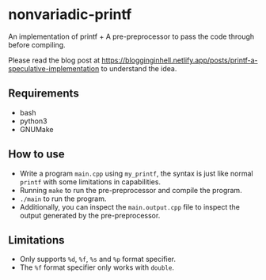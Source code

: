 # nonvariadic-printf
An implementation of printf + A pre-preprocessor to pass the code through before compiling.

Please read the blog post at https://blogginginhell.netlify.app/posts/printf-a-speculative-implementation to understand the idea.

## Requirements
- bash
- python3
- GNUMake

## How to use
- Write a program `main.cpp` using `my_printf`, the syntax is just like normal `printf` with some limitations in capabilities.
- Running `make` to run the pre-preprocessor and compile the program.
- `./main` to run the program.
- Additionally, you can inspect the `main.output.cpp` file to inspect the output generated by the pre-preprocessor.

## Limitations
- Only supports `%d`, `%f`, `%s` and `%p` format specifier.
- The `%f` format specifier only works with `double`.
